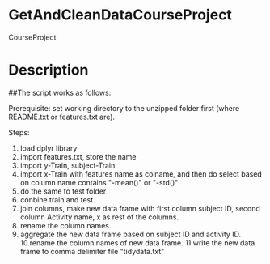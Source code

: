 # GetAndCleanDataCourseProject
CourseProject
# Description

##The script works as follows:

Prerequisite:
set working directory to the unzipped folder first (where README.txt or features.txt are).

Steps:
1. load dplyr library
2. import features.txt, store the name
3. import y-Train, subject-Train
4. import x-Train with features name as colname, and then do select based on column name contains "-mean()" or "-std()"
5. do the same to test folder
6. conbine train and test.
7. join columns, make new data frame with first column subject ID, second column Activity name, x as rest of the columns.
8. rename the column names.
9. aggregate the new data frame based on subject ID and activity ID.
10.rename the column names of new data frame.
11.write the new data frame to comma delimiter file "tidydata.txt"
